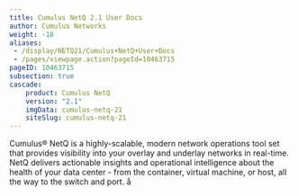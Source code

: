 ```yaml
---
title: Cumulus NetQ 2.1 User Docs
author: Cumulus Networks
weight: -18
aliases:
 - /display/NETQ21/Cumulus+NetQ+User+Docs
 - /pages/viewpage.action?pageId=10463715
pageID: 10463715
subsection: true
cascade:
    product: Cumulus NetQ
    version: "2.1"
    imgData: cumulus-netq-21
    siteSlug: cumulus-netq-21
---
```

Cumulus® NetQ is a highly-scalable, modern network operations tool set that provides visibility into your overlay and underlay networks in real-time. NetQ delivers actionable insights and operational intelligence about the health of your data center - from the container, virtual machine, or host, all the way to the switch and port.
å